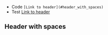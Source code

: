 - Code `[Link to header](#header_with_spaces)`
- Test [Link to header](#header-with-spaces)

## Header with spaces
